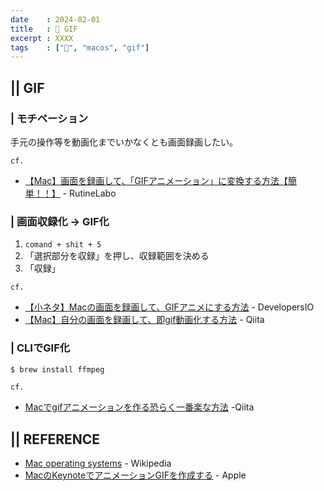```yaml
---
date    : 2024-02-01
title   : 🍏 GIF
excerpt : XXXX
tags    : ["🍏", "macos", "gif"]
---
```


## || GIF 
### | モチベーション
手元の操作等を動画化までいかなくとも画面録画したい。

`cf.`
-  [【Mac】画面を録画して、「GIFアニメーション」に変換する方法【簡単！！】](https://rutinelabo.com/mac-screen-gif-pic/) - RutineLabo


### | 画面収録化 → GIF化
1. `comand + shit + 5`
2. 「選択部分を収録」を押し、収録範囲を決める
3. 「収録」

`cf.`
- [【小ネタ】Macの画面を録画して、GIFアニメにする方法](https://dev.classmethod.jp/articles/mac-screen-gif-anime/) - DevelopersIO
- [【Mac】自分の画面を録画して、即gif動画化する方法](https://qiita.com/YosukeItabashi/items/5722395218e6e592fd39) - Qiita


### | CLIでGIF化
```sh
$ brew install ffmpeg
```

`cf.`
- [Macでgifアニメーションを作る恐らく一番楽な方法](https://qiita.com/mikene_koko/items/b132f1e9afef82d589b3) -Qiita



## || REFERENCE
- [Mac operating systems](https://en.wikipedia.org/wiki/Mac_operating_systems) - Wikipedia
- [MacのKeynoteでアニメーションGIFを作成する](MacのKeynoteでアニメーションGIFを作成する) - Apple